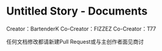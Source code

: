 # Untitled Story - Documents
 
Creator：BartenderK
Co-Creator：FIZZEZ
Co-Creator：T77

任何文档修改都请新建Pull Request或与主创作者面见商讨
